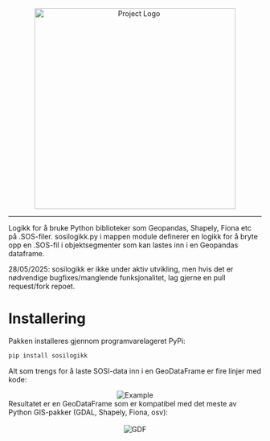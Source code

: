 

<div align="center">
  <img src="./images/sosilogikk.jpg" alt="Project Logo" width="400"/>
</div>

<div align="center">


  
</div>

---

Logikk for å bruke Python biblioteker som Geopandas, Shapely, Fiona etc på .SOS-filer. sosilogikk.py i mappen module definerer en logikk for å bryte opp en .SOS-fil i objektsegmenter som kan lastes inn i en Geopandas dataframe. 

28/05/2025: sosilogikk er ikke under aktiv utvikling, men hvis det er nødvendige bugfixes/manglende funksjonalitet, lag gjerne en pull request/fork repoet. 

# Installering
Pakken installeres gjennom programvarelageret PyPi:

```bash
pip install sosilogikk
```

Alt som trengs for å laste SOSI-data inn i en GeoDataFrame er fire linjer med kode:
<div align="center">
  <img src="./images/Eksempel.png" alt="Example"/>
</div>
Resultatet er en GeoDataFrame som er kompatibel med det meste av Python GIS-pakker (GDAL, Shapely, Fiona, osv):<br><br>

<div align="center">
  <img src="./images/gdf.png" alt="GDF"/>
</div>

